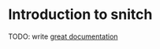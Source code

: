 # Introduction to snitch

TODO: write [great documentation](http://jacobian.org/writing/what-to-write/)

